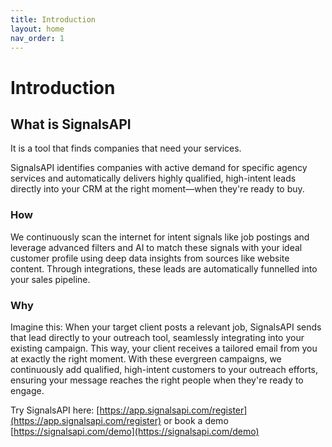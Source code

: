 ```yaml
---
title: Introduction
layout: home
nav_order: 1
---
```


# Introduction

## What is SignalsAPI

It is a tool that finds companies that need your services.

SignalsAPI identifies companies with active demand for specific agency services and automatically delivers highly qualified, high-intent leads directly into your CRM at the right moment—when they're ready to buy.

### How

We continuously scan the internet for intent signals like job postings and leverage advanced filters and AI to match these signals with your ideal customer profile using deep data insights from sources like website content. Through integrations, these leads are automatically funnelled into your sales pipeline.

### Why

Imagine this: When your target client posts a relevant job, SignalsAPI sends that lead directly to your outreach tool, seamlessly integrating into your existing campaign. This way, your client receives a tailored email from you at exactly the right moment. With these evergreen campaigns, we continuously add qualified, high-intent customers to your outreach efforts, ensuring your message reaches the right people when they're ready to engage.

Try SignalsAPI here: [https://app.signalsapi.com/register](https://app.signalsapi.com/register) or book a demo [https://signalsapi.com/demo](https://signalsapi.com/demo)
